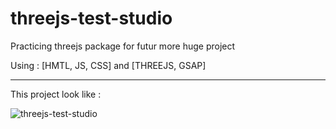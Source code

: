 # threejs-test-studio
Practicing threejs package for futur more huge project

Using : [HMTL, JS, CSS] and [THREEJS, GSAP]

---

This project look like : 

![threejs-test-studio](https://user-images.githubusercontent.com/25286237/196732799-db10b803-8908-4d3a-b501-868bf6fc032a.gif)
